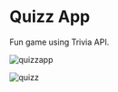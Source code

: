 # Quizz App

Fun game using Trivia API.

![quizzapp](https://github.com/ZoranDotNet/quizzapp/assets/128193220/536988ce-59c1-4e2e-b0b6-e9d7d9345367)

![quizz](https://github.com/ZoranDotNet/quizzapp/assets/128193220/820d50a7-324d-4dbf-97f5-6f4743f0f786)


